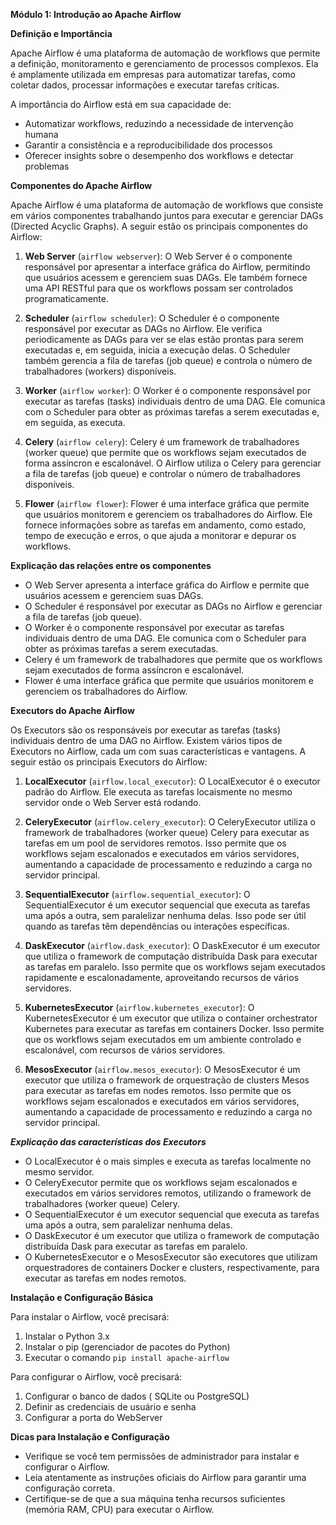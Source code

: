 **Módulo 1: Introdução ao Apache Airflow**

**Definição e Importância**

Apache Airflow é uma plataforma de automação de workflows que permite a definição, monitoramento e gerenciamento de processos complexos. Ela é amplamente utilizada em empresas para automatizar tarefas, como coletar dados, processar informações e executar tarefas críticas.

A importância do Airflow está em sua capacidade de:

* Automatizar workflows, reduzindo a necessidade de intervenção humana
* Garantir a consistência e a reproducibilidade dos processos
* Oferecer insights sobre o desempenho dos workflows e detectar problemas

<!-- 
**Arquitetura**

A arquitetura do Airflow é composta por três componentes principais:

1. **WebServer**: O componente responsável por servir a interface de usuário do Airflow, permitindo a
criação, edição e monitoramento de DAGs.
2. **Scheduler**: O componente que aguarda os próximos horários de execução dos DAGs e os envia para
o Executor.
3. **Executor**: O componente responsável por executar os tasks (tarefas) definidos no DAG.
-->

**Componentes do Apache Airflow**

Apache Airflow é uma plataforma de automação de workflows que consiste em vários componentes trabalhando juntos para executar e gerenciar DAGs (Directed Acyclic Graphs). A seguir estão os principais componentes do Airflow:

1. **Web Server** (`airflow webserver`): O Web Server é o componente responsável por apresentar a interface gráfica do Airflow, permitindo que usuários acessem e gerenciem suas DAGs. Ele também fornece uma API RESTful para que os workflows possam ser controlados programaticamente. 

2. **Scheduler** (`airflow scheduler`): O Scheduler é o componente responsável por executar as DAGs no Airflow. Ele verifica periodicamente as DAGs para ver se elas estão prontas para serem executadas e, em seguida, inicia a execução delas. O Scheduler também gerencia a fila de tarefas (job queue) e controla o número de trabalhadores (workers) disponíveis.

3. **Worker** (`airflow worker`): O Worker é o componente responsável por executar as tarefas (tasks) individuais dentro de uma DAG. Ele comunica com o Scheduler para obter as próximas tarefas a serem executadas e, em seguida, as executa.

4. **Celery** (`airflow celery`): Celery é um framework de trabalhadores (worker queue) que permite que os workflows sejam executados de forma assíncron e escalonável. O Airflow utiliza o Celery para gerenciar a fila de tarefas (job queue) e controlar o número de trabalhadores disponíveis.

5. **Flower** (`airflow flower`): Flower é uma interface gráfica que permite que usuários monitorem e gerenciem os trabalhadores do Airflow. Ele fornece informações sobre as tarefas em andamento, como estado, tempo de execução e erros, o que ajuda a monitorar e depurar os workflows.

**Explicação das relações entre os componentes**

* O Web Server apresenta a interface gráfica do Airflow e permite que usuários acessem e gerenciem suas DAGs.
* O Scheduler é responsável por executar as DAGs no Airflow e gerenciar a fila de tarefas (job queue).
* O Worker é o componente responsável por executar as tarefas individuais dentro de uma DAG. Ele comunica com o Scheduler para obter as próximas tarefas a serem executadas.
* Celery é um framework de trabalhadores que permite que os workflows sejam executados de forma assíncron e escalonável.
* Flower é uma interface gráfica que permite que usuários monitorem e gerenciem os trabalhadores do Airflow.

**Executors do Apache Airflow**

Os Executors são os responsáveis por executar as tarefas (tasks) individuais dentro de uma DAG no Airflow. Existem vários tipos de Executors no Airflow, cada um com suas características e vantagens. A seguir estão os principais Executors do Airflow:

1. **LocalExecutor** (`airflow.local_executor`): O LocalExecutor é o executor padrão do Airflow. Ele executa as tarefas locaismente no mesmo servidor onde o Web Server está rodando.

2. **CeleryExecutor** (`airflow.celery_executor`): O CeleryExecutor utiliza o framework de trabalhadores (worker queue) Celery para executar as tarefas em um pool de servidores remotos. Isso permite que os workflows sejam escalonados e executados em vários servidores, aumentando a capacidade de processamento e reduzindo a carga no servidor principal.

3. **SequentialExecutor** (`airflow.sequential_executor`): O SequentialExecutor é um executor sequencial que executa as tarefas uma após a outra, sem paralelizar nenhuma delas. Isso pode ser útil quando as tarefas têm dependências ou interações específicas.

4. **DaskExecutor** (`airflow.dask_executor`): O DaskExecutor é um executor que utiliza o framework de computação distribuída Dask para executar as tarefas em paralelo. Isso permite que os workflows sejam executados rapidamente e escalonadamente, aproveitando recursos de vários servidores.

5. **KubernetesExecutor** (`airflow.kubernetes_executor`): O KubernetesExecutor é um executor que utiliza o container orchestrator Kubernetes para executar as tarefas em containers Docker. Isso permite que os workflows sejam executados em um ambiente controlado e escalonável, com recursos de vários servidores.

6. **MesosExecutor** (`airflow.mesos_executor`): O MesosExecutor é um executor que utiliza o framework de orquestração de clusters Mesos para executar as tarefas em nodes remotos. Isso permite que os workflows sejam escalonados e executados em vários servidores, aumentando a capacidade de processamento e reduzindo a carga no servidor principal.

***Explicação das características dos Executors***

* O LocalExecutor é o mais simples e executa as tarefas localmente no mesmo servidor.
* O CeleryExecutor permite que os workflows sejam escalonados e executados em vários servidores remotos, utilizando o framework de trabalhadores (worker queue) Celery.
* O SequentialExecutor é um executor sequencial que executa as tarefas uma após a outra, sem paralelizar nenhuma delas.
* O DaskExecutor é um executor que utiliza o framework de computação distribuída Dask para executar as tarefas em paralelo.
* O KubernetesExecutor e o MesosExecutor são executores que utilizam orquestradores de containers Docker e clusters, respectivamente, para executar as tarefas em nodes remotos.


**Instalação e Configuração Básica**

Para instalar o Airflow, você precisará:

1. Instalar o Python 3.x
2. Instalar o pip (gerenciador de pacotes do Python)
3. Executar o comando `pip install apache-airflow`

Para configurar o Airflow, você precisará:

1. Configurar o banco de dados ( SQLite ou PostgreSQL)
2. Definir as credenciais de usuário e senha
3. Configurar a porta do WebServer

**Dicas para Instalação e Configuração**

* Verifique se você tem permissões de administrador para instalar e configurar o Airflow.
* Leia atentamente as instruções oficiais do Airflow para garantir uma configuração correta.
* Certifique-se de que a sua máquina tenha recursos suficientes (memória RAM, CPU) para executar o
Airflow.


